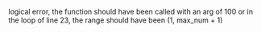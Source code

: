 logical error, the function should have been called with an arg of 100
or in the loop of line 23, the range should have been (1, max_num + 1)